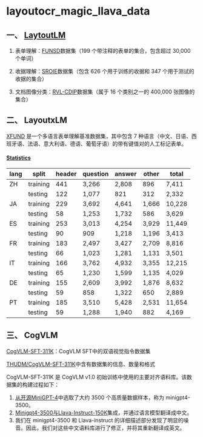 # layoutocr_magic_llava_data

## 一、 [LaytoutLM](https://huggingface.co/docs/transformers/model_doc/layoutlm)

1. 表单理解：[FUNSD](https://guillaumejaume.github.io/FUNSD/)数据集（199 个带注释的表单的集合，包含超过 30,000 个单词）

2. 收据理解：[SROIE](https://rrc.cvc.uab.es/?ch=13)数据集（包含 626 个用于训练的收据和 347 个用于测试的收据的集合）

3. 文档图像分类：[RVL-CDIP](https://www.cs.cmu.edu/~aharley/rvl-cdip/)数据集（属于 16 个类别之一的 400,000 张图像的集合）

## 二、 LayoutxLM

[XFUND](https://github.com/doc-analysis/XFUND/releases/tag/v1.0) 是一个多语言表单理解基准数据集，其中包含 7 种语言（中文、日语、西班牙语、法语、意大利语、德语、葡萄牙语）的带有键值对的人工标记表单。

#### [Statistics](https://github.com/doc-analysis/XFUND)

| lang | split    | header | question | answer | other | total  |
| ---- | -------- | ------ | -------- | ------ | ----- | ------ |
| ZH   | training | 441    | 3,266    | 2,808  | 896   | 7,411  |
|      | testing  | 122    | 1,077    | 821    | 312   | 2,332  |
| JA   | training | 229    | 3,692    | 4,641  | 1,666 | 10,228 |
|      | testing  | 58     | 1,253    | 1,732  | 586   | 3,629  |
| ES   | training | 253    | 3,013    | 4,254  | 3,929 | 11,449 |
|      | testing  | 90     | 909      | 1,218  | 1,196 | 3,413  |
| FR   | training | 183    | 2,497    | 3,427  | 2,709 | 8,816  |
|      | testing  | 66     | 1,023    | 1,281  | 1,131 | 3,501  |
| IT   | training | 166    | 3,762    | 4,932  | 3,355 | 12,215 |
|      | testing  | 65     | 1,230    | 1,599  | 1,135 | 4,029  |
| DE   | training | 155    | 2,609    | 3,992  | 1,876 | 8,632  |
|      | testing  | 59     | 858      | 1,322  | 650   | 2,889  |
| PT   | training | 185    | 3,510    | 5,428  | 2,531 | 11,654 |
|      | testing  | 59     | 1,288    | 1,940  | 882   | 4,169  |

## 三、 CogVLM

[CogVLM-SFT-311K](https://github.com/THUDM/CogVLM/blob/main/dataset_zh.md#cogvlm-sft-311kcogvlm-sft-%E4%B8%AD%E7%9A%84%E5%8F%8C%E8%AF%AD%E8%A7%86%E8%A7%89%E6%8C%87%E4%BB%A4%E6%95%B0%E6%8D%AE%E9%9B%86)：CogVLM SFT中的双语视觉指令数据集

[THUDM/CogVLM-SFT-311K](THUDM/CogVLM-SFT-311K)中含有数据集的信息、数量和格式



CogVLM-SFT-311K 是 CogVLM v1.0 初始训练中使用的主要对齐语料库。该数据集的构建过程如下：

1. [从开源MiniGPT-4](https://huggingface.co/datasets/Vision-CAIR/cc_sbu_align)中选取了大约 3500 个高质量数据样本，称为 minigpt4-3500。
2. [Minigpt4-3500与Llava-Instruct-150K](https://huggingface.co/datasets/liuhaotian/LLaVA-Instruct-150K)集成，并通过语言模型翻译成中文。
3. 我们在 minigpt4-3500 和 Llava-instruct 的详细描述部分发现了明显的噪音。因此，我们对这些中文语料库进行了修正，并将其重新翻译成英文。


